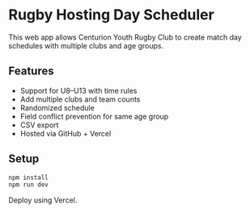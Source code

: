
# Rugby Hosting Day Scheduler

This web app allows Centurion Youth Rugby Club to create match day schedules with multiple clubs and age groups.

## Features
- Support for U8–U13 with time rules
- Add multiple clubs and team counts
- Randomized schedule
- Field conflict prevention for same age group
- CSV export
- Hosted via GitHub + Vercel

## Setup
```bash
npm install
npm run dev
```

Deploy using Vercel.
